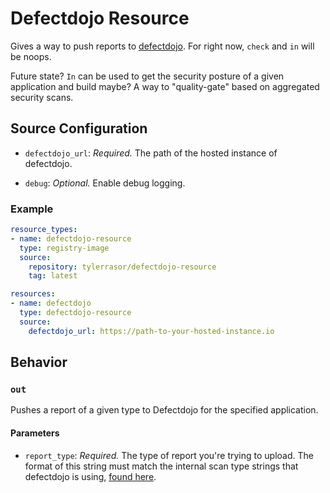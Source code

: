 # Defectdojo Resource

Gives a way to push reports to [defectdojo](https://github.com/DefectDojo/django-DefectDojo).  For right now, `check` and `in` will be noops.

Future state?  `In` can be used to get the security posture of a given application and build maybe?  A way to "quality-gate" based on aggregated security scans.

## Source Configuration

* `defectdojo_url`: *Required.* The path of the hosted instance of defectdojo.

* `debug`: *Optional.* Enable debug logging.

### Example

``` yaml
resource_types:
- name: defectdojo-resource
  type: registry-image
  source:
    repository: tylerrasor/defectdojo-resource
    tag: latest

resources:
- name: defectdojo
  type: defectdojo-resource
  source:
    defectdojo_url: https://path-to-your-hosted-instance.io
```

## Behavior

### `out`

Pushes a report of a given type to Defectdojo for the specified application.

#### Parameters

* `report_type`: *Required.* The type of report you're trying to upload.  The format of this string must match the internal scan type strings that defectdojo is using, [found here](https://github.com/DefectDojo/django-DefectDojo/blob/b08723ded1491d82910e51810de27963ee6ccca2/dojo/tools/factory.py).